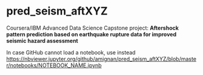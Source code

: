 
# pred_seism_aftXYZ

Coursera/IBM Advanced Data Science Capstone project: **Aftershock pattern prediction based on earthquake rupture data for improved seismic hazard assessment**

In case GitHub cannot load a notebook, use instead https://nbviewer.jupyter.org/github/amignan/pred_seism_aftXYZ/blob/master/notebooks/NOTEBOOK_NAME.ipynb
